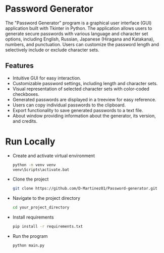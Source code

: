 ﻿
# Password Generator

The "Password Generator" program is a graphical user interface (GUI) application built with Tkinter in Python.
The application allows users to generate secure passwords with various language and character set options, including
English, Russian, Japanese (Hiragana and Katakana), numbers, and punctuation.
Users can customize the password length and selectively include or exclude character sets.

## Features

- Intuitive GUI for easy interaction.
- Customizable password settings, including length and character sets.
- Visual representation of selected character sets with color-coded checkboxes.
- Generated passwords are displayed in a treeview for easy reference.
- Users can copy individual passwords to the clipboard.
- Export functionality to save generated passwords to a text file.
- About window providing information about the generator, its version, and credits.

# Run Locally

- Create and activate virtual environment
  ```bash
  python -m venv venv
  venv\Scripts\activate.bat
  ```

- Clone the project
  ```bash
  git clone https://github.com/D-Martinez01/Password-generator.git
  ```

- Navigate to the project directory
  ```bash
  cd your_project_directory
  ```

- Install requirements
  ```bash
  pip install -r requirements.txt
  ```

- Run the program
  ```bash
  python main.py
  ```
